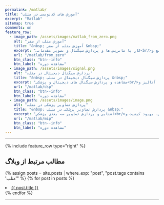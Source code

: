 ```yaml
---
permalink: /matlab/
title: "آموزش های کدنویسی در متلب"
excerpt: "Matlab"
sitemap: true
comments: on
feature_row:
  - image_path: /assets/images/matlab_from_zero.png
    alt: "آموزش متلب از صفر"
    title: "&nbsp; آموزش متلب از صفر &nbsp;"
    excerpt: "کار با ماتریس ها و پردازش سیگنال و تصویر مقدماتی<br/>دستورات پر کاربرد، کار با توابع و ..."
    url: "/matlab/from_zero"
    btn_class: "btn--info"
    btn_label: "مشاهده دوره"
  - image_path: /assets/images/signal.png
    alt: "پردازش سیگنال دیجیتال در متلب"
    title: "&nbsp; پردازش سیگنال دیجیتال در متلب &nbsp;"
    excerpt: "مشاهده و پردازش سیگنال های دیجیتال و پزشکی<br/>فیلتر، حذف نویز، آنالیز و ..."
    url: "/matlab/dsp"
    btn_class: "btn--info"
    btn_label: "مشاهده دوره"
  - image_path: /assets/images/image.png
    alt: "پردازش تصاویر پزشکی در متلب"
    title: "&nbsp; پردازش تصاویر پزشکی در متلب &nbsp;"
    excerpt: "آشنایی و پردازش تصاویر سه بعدی پزشکی<br/>خواندن و نوشتن، بهبود کیفیت و ..."
    url: "/matlab/mip"
    btn_class: "btn--info"
    btn_label: "مشاهده دوره"
---
```


-------------------------------------

{% include feature_row  type="right" %}

## مطالب مرتبط از وبلاگ

{% assign posts = site.posts | where_exp: "post", "post.tags contains 'متلب'" %}
{% for post in posts %}
  <li><a href="{{ post.url }}">{{ post.title }}</a></li>
{% endfor %}

-------------------------------------

<div class="well">
<div class="rw-ui-container"></div>
</div>


<!-- <div class="well">

<a href="https://daneshjoy.ir/matlabdsp/" target="_blank" class="btn btn--info btn-lg" role="button"><font size="+2"> پردازش سیگنال دیجیتال در متلب </font></a>

<a href="https://daneshjoy.ir/matlabmip/" target="_blank" class="btn btn--info btn-lg" role="button"><font size="+2"> پردازش تصاویر پزشکی در متلب </font></a>
</div> -->

<!-- <a href="https://daneshjoy.ir/matlabdsp/" target="_blank"> پردازش سیگنال دیجیتال در متلب </a> -->
